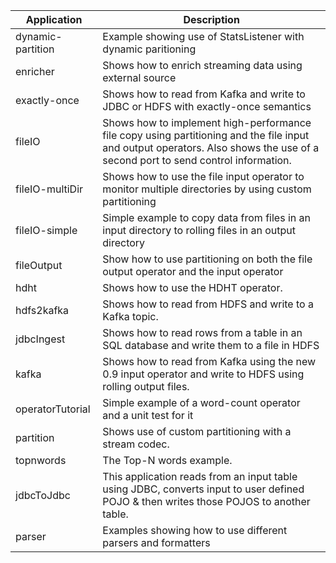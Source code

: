 | Application       | Description |
| ----------------- | ----------- |
| dynamic-partition | Example showing use of StatsListener with dynamic paritioning |
| enricher          | Shows how to enrich streaming data using external source |
| exactly-once      | Shows how to read from Kafka and write to JDBC or HDFS with exactly-once semantics |
| fileIO            | Shows how to implement high-performance file copy using partitioning and the file input and output operators. Also shows the use of a second port to send control information. |
| fileIO-multiDir   | Shows how to use the file input operator to monitor multiple directories by using custom partitioning |
| fileIO-simple     | Simple example to copy data from files in an input directory to rolling files in an output directory |
| fileOutput        | Show how to use partitioning on both the file output operator and the input operator |
| hdht              | Shows how to use the HDHT operator. |
| hdfs2kafka        | Shows how to read from HDFS and write to a Kafka topic. |
| jdbcIngest        | Shows how to read rows from a table in an SQL database and write them to a file in HDFS |
| kafka             | Shows how to read from Kafka using the new 0.9 input operator and write to HDFS using rolling output files. |
| operatorTutorial  | Simple example of a word-count operator and a unit test for it |
| partition         | Shows use of custom partitioning with a stream codec.
| topnwords         | The Top-N words example. |
| jdbcToJdbc        | This application reads from an input table using JDBC, converts input to user defined POJO & then writes those POJOS to another table. |
| parser            | Examples showing how to use different parsers and formatters |

